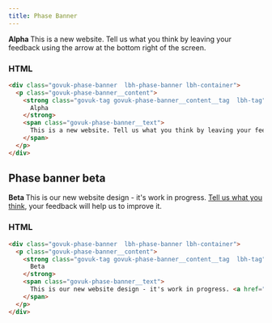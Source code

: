 ```yaml
---
title: Phase Banner
---
```


<div class="govuk-phase-banner  lbh-phase-banner lbh-container">
  <p class="govuk-phase-banner__content">
    <strong class="govuk-tag govuk-phase-banner__content__tag  lbh-tag">
      Alpha
    </strong>
    <span class="govuk-phase-banner__text">
      This is a new website. Tell us what you think by leaving your feedback using the arrow at the bottom right of the screen.
    </span>
  </p>
</div>

### HTML

```html
<div class="govuk-phase-banner  lbh-phase-banner lbh-container">
  <p class="govuk-phase-banner__content">
    <strong class="govuk-tag govuk-phase-banner__content__tag  lbh-tag">
      Alpha
    </strong>
    <span class="govuk-phase-banner__text">
      This is a new website. Tell us what you think by leaving your feedback using the arrow at the bottom right of the screen.
    </span>
  </p>
</div>
```

## Phase banner beta 

<div class="govuk-phase-banner  lbh-phase-banner lbh-container">
  <p class="govuk-phase-banner__content">
    <strong class="govuk-tag govuk-phase-banner__content__tag  lbh-tag">
      Beta
    </strong>
    <span class="govuk-phase-banner__text">
      This is our new website design - it's work in progress. <a href="#feedback" title="Tell us what you think">Tell us what you think</a>, your feedback will help us to improve it.
    </span>
  </p>
</div>

### HTML

```html
<div class="govuk-phase-banner  lbh-phase-banner lbh-container">
  <p class="govuk-phase-banner__content">
    <strong class="govuk-tag govuk-phase-banner__content__tag  lbh-tag">
      Beta
    </strong>
    <span class="govuk-phase-banner__text">
      This is our new website design - it's work in progress. <a href="#feedback" title="Tell us what you think">Tell us what you think</a>, your feedback will help us to improve it.
    </span>
  </p>
</div>
```